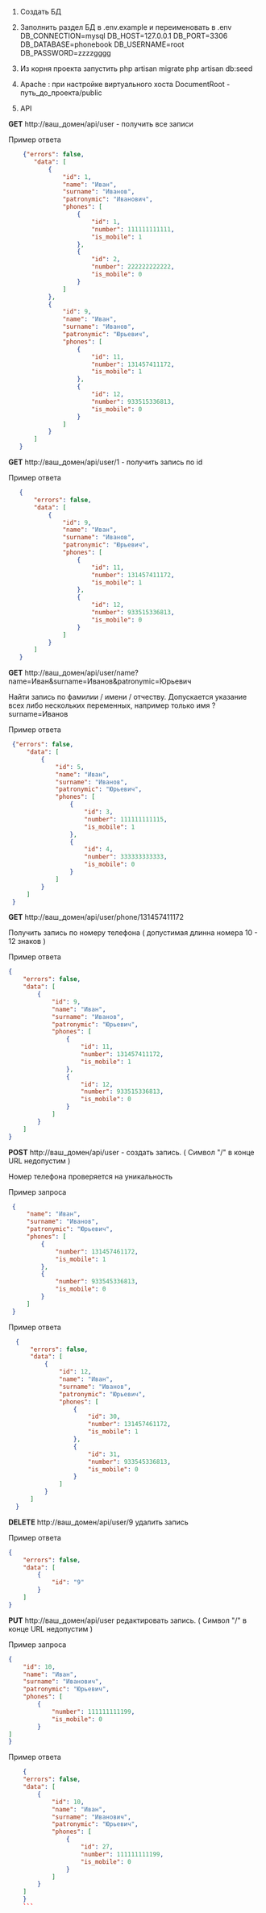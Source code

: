 1. Создать БД


2. Заполнить раздел БД в .env.example и переименовать в .env
    DB_CONNECTION=mysql
    DB_HOST=127.0.0.1
    DB_PORT=3306
    DB_DATABASE=phonebook
    DB_USERNAME=root
    DB_PASSWORD=zzzzgggg
    
    
3. Из корня проекта запустить 
      php artisan migrate
      php artisan db:seed   
      
      
4. Apache : при настройке виртуального хоста DocumentRoot - путь_до_проекта/public   


5. API

 **GET**  http://ваш_домен/api/user  - получить все записи 
   
   Пример ответа 

```json    
    {"errors": false,   
       "data": [    
           {
               "id": 1,
               "name": "Иван",
               "surname": "Иванов",
               "patronymic": "Иванович",
               "phones": [
                   {
                       "id": 1,
                       "number": 111111111111,
                       "is_mobile": 1
                   },
                   {
                       "id": 2,
                       "number": 222222222222,
                       "is_mobile": 0
                   }
               ]
           },
           {
               "id": 9,
               "name": "Иван",
               "surname": "Иванов",
               "patronymic": "Юрьевич",
               "phones": [
                   {
                       "id": 11,
                       "number": 131457411172,
                       "is_mobile": 1
                   },
                   {
                       "id": 12,
                       "number": 933515336813,
                       "is_mobile": 0
                   }
               ]
           }
       ]
   }
```


**GET**  http://ваш_домен/api/user/1 - получить запись по id
   
   Пример ответа

```json
   {
       "errors": false,
       "data": [
           {
               "id": 9,
               "name": "Иван",
               "surname": "Иванов",
               "patronymic": "Юрьевич",
               "phones": [
                   {
                       "id": 11,
                       "number": 131457411172,
                       "is_mobile": 1
                   },
                   {
                       "id": 12,
                       "number": 933515336813,
                       "is_mobile": 0
                   }
               ]
           }
       ]
   }
```
  

**GET**  http://ваш_домен/api/user/name?name=Иван&surname=Иванов&patronymic=Юрьевич
 
 Найти запись по фамилии / имени / отчеству. Допускается указание всех либо 
 нескольких переменных, например только имя ?surname=Иванов
 
 Пример ответа

```json
 {"errors": false,
     "data": [
         {
             "id": 5,
             "name": "Иван",
             "surname": "Иванов",
             "patronymic": "Юрьевич",
             "phones": [
                 {
                     "id": 3,
                     "number": 111111111115,
                     "is_mobile": 1
                 },
                 {
                     "id": 4,
                     "number": 333333333333,
                     "is_mobile": 0
                 }
             ]
         }
     ]
 }  
```
 
 **GET**  http://ваш_домен/api/user/phone/131457411172
 
 Получить запись по номеру телефона ( допустимая длинна номера 10 - 12 знаков )
 
 Пример ответа 


 ```json
 {
     "errors": false,
     "data": [
         {
             "id": 9,
             "name": "Иван",
             "surname": "Иванов",
             "patronymic": "Юрьевич",
             "phones": [
                 {
                     "id": 11,
                     "number": 131457411172,
                     "is_mobile": 1
                 },
                 {
                     "id": 12,
                     "number": 933515336813,
                     "is_mobile": 0
                 }
             ]
         }
     ]
 }
 ```
  
 
   
**POST**  http://ваш_домен/api/user - создать запись. ( Символ "/" в конце URL недопустим )
 
 Номер телефона проверяется на уникальность
  
  Пример запроса

 ```json
  {
      "name": "Иван",
      "surname": "Иванов",
      "patronymic": "Юрьевич",
      "phones": [
          {
              "number": 131457461172,
              "is_mobile": 1
          },
          {
              "number": 933545336813,
              "is_mobile": 0
          }
      ]
  } 
  ```

  
  Пример ответа
  

```json
  {
      "errors": false,
      "data": [
          {
              "id": 12,
              "name": "Иван",
              "surname": "Иванов",
              "patronymic": "Юрьевич",
              "phones": [
                  {
                      "id": 30,
                      "number": 131457461172,
                      "is_mobile": 1
                  },
                  {
                      "id": 31,
                      "number": 933545336813,
                      "is_mobile": 0
                  }
              ]
          }
      ]
  }
  ```
  
  
  

**DELETE** http://ваш_домен/api/user/9  удалить запись

Пример ответа


```json    
{
    "errors": false,
    "data": [
        {
            "id": "9"
        }
    ]
}
```



**PUT** http://ваш_домен/api/user редактировать запись. ( Символ "/" в конце URL недопустим )

Пример запроса


```json    
{
    "id": 10,
    "name": "Иван",
    "surname": "Иванович",
    "patronymic": "Юрьевич",
    "phones": [
        {
            "number": 111111111199,
            "is_mobile": 0
        }
]
}
```


Пример ответа


```json    
    {
    "errors": false,
    "data": [
        {
            "id": 10,
            "name": "Иван",
            "surname": "Иванович",
            "patronymic": "Юрьевич",
            "phones": [
                {
                    "id": 27,
                    "number": 111111111199,
                    "is_mobile": 0
                }
            ]
        }
    ]
    }  
    ```



